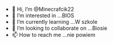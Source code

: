 - 👋 Hi, I’m @Minecrafcik22
- 👀 I’m interested in ...BIOS
- 🌱 I’m currently learning ...W   szkole
- 💞️ I’m looking to collaborate on ...Biosie
- 📫 How to reach me ...nie powiem

<!---
Minecrafcik22/Minecrafcik22 is a ✨ special ✨ repository because its `README.md` (this file) appears on your GitHub profile.
You can click the Preview link to take a look at your changes.
--->
